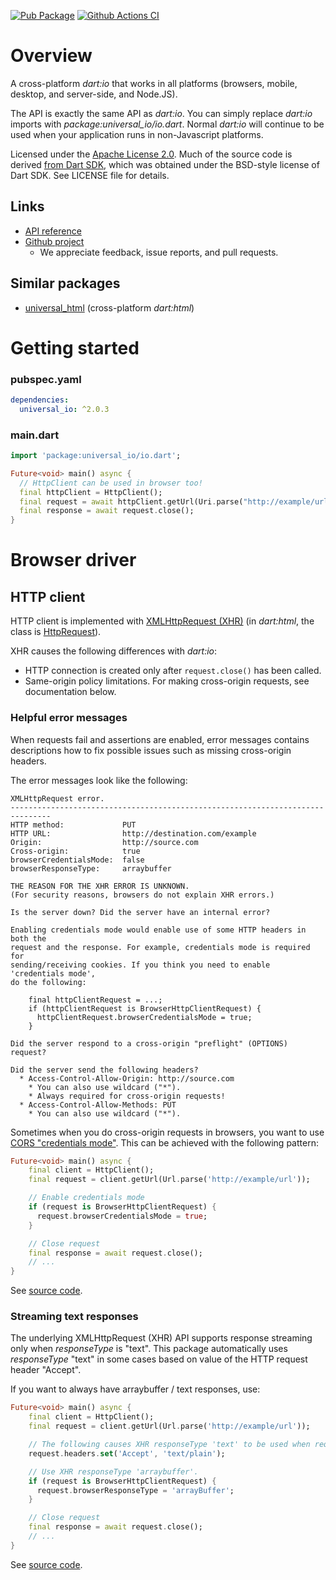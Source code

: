 [![Pub Package](https://img.shields.io/pub/v/universal_io.svg)](https://pub.dartlang.org/packages/universal_io)
[![Github Actions CI](https://github.com/dint-dev/universal_io/workflows/Dart%20CI/badge.svg)](https://github.com/dint-dev/universal_io/actions?query=workflow%3A%22Dart+CI%22)

# Overview
A cross-platform _dart:io_ that works in all platforms (browsers, mobile, desktop, and server-side,
and Node.JS).

The API is exactly the same API as _dart:io_. You can simply replace _dart:io_ imports with
_package:universal_io/io.dart_. Normal _dart:io_ will continue to be used when your application runs
in non-Javascript platforms.

Licensed under the [Apache License 2.0](LICENSE).
Much of the source code is derived [from Dart SDK](https://github.com/dart-lang/sdk/tree/master/sdk/lib/io),
which was obtained under the BSD-style license of Dart SDK. See LICENSE file for details.

## Links
  * [API reference](https://pub.dev/documentation/universal_io/latest/)
  * [Github project](https://github.com/dint-dev/universal_io)
    * We appreciate feedback, issue reports, and pull requests.

## Similar packages
  * [universal_html](https://pub.dev/packages/universal_html) (cross-platform _dart:html_)


# Getting started
### pubspec.yaml
```yaml
dependencies:
  universal_io: ^2.0.3
```

### main.dart

```dart
import 'package:universal_io/io.dart';

Future<void> main() async {
  // HttpClient can be used in browser too!
  final httpClient = HttpClient();
  final request = await httpClient.getUrl(Uri.parse("http://example/url"));
  final response = await request.close();
}
```

# Browser driver
## HTTP client
HTTP client is implemented with [XMLHttpRequest (XHR)](https://developer.mozilla.org/en/docs/Web/API/XMLHttpRequest)
(in _dart:html_, the class is [HttpRequest](https://api.dart.dev/stable/2.7.1/dart-html/HttpRequest-class.html)).

XHR causes the following differences with _dart:io_:
  * HTTP connection is created only after `request.close()` has been called.
  * Same-origin policy limitations. For making cross-origin requests, see documentation below.

### Helpful error messages
When requests fail and assertions are enabled, error messages contains descriptions how to fix
possible issues such as missing cross-origin headers.

The error messages look like the following:
```
XMLHttpRequest error.
-------------------------------------------------------------------------------
HTTP method:             PUT
HTTP URL:                http://destination.com/example
Origin:                  http://source.com
Cross-origin:            true
browserCredentialsMode:  false
browserResponseType:     arraybuffer

THE REASON FOR THE XHR ERROR IS UNKNOWN.
(For security reasons, browsers do not explain XHR errors.)

Is the server down? Did the server have an internal error?

Enabling credentials mode would enable use of some HTTP headers in both the
request and the response. For example, credentials mode is required for
sending/receiving cookies. If you think you need to enable 'credentials mode',
do the following:

    final httpClientRequest = ...;
    if (httpClientRequest is BrowserHttpClientRequest) {
      httpClientRequest.browserCredentialsMode = true;
    }

Did the server respond to a cross-origin "preflight" (OPTIONS) request?

Did the server send the following headers?
  * Access-Control-Allow-Origin: http://source.com
    * You can also use wildcard ("*").
    * Always required for cross-origin requests!
  * Access-Control-Allow-Methods: PUT
    * You can also use wildcard ("*").
```

Sometimes when you do cross-origin requests in browsers, you want to use
[CORS "credentials mode"](https://developer.mozilla.org/en-US/docs/Web/HTTP/CORS). This can be
achieved with the following pattern:
```dart
Future<void> main() async {
    final client = HttpClient();
    final request = client.getUrl(Url.parse('http://example/url'));

    // Enable credentials mode
    if (request is BrowserHttpClientRequest) {
      request.browserCredentialsMode = true;
    }

    // Close request
    final response = await request.close();
    // ...
}
```

See [source code](https://github.com/dint-dev/universal_io/blob/master/lib/src/browser/http_client_request.dart).

### Streaming text responses
The underlying XMLHttpRequest (XHR) API supports response streaming only when _responseType_ is
"text". This package automatically uses _responseType_ "text" in some cases based on value of the
HTTP request header "Accept".

If you want to always have arraybuffer / text responses, use:
```dart
Future<void> main() async {
    final client = HttpClient();
    final request = client.getUrl(Url.parse('http://example/url'));

    // The following causes XHR responseType 'text' to be used when request is closed.
    request.headers.set('Accept', 'text/plain');

    // Use XHR responseType 'arraybuffer'.
    if (request is BrowserHttpClientRequest) {
      request.browserResponseType = 'arrayBuffer';
    }

    // Close request
    final response = await request.close();
    // ...
}
```

See [source code](https://github.com/dint-dev/universal_io/blob/master/lib/src/browser/http_client_request.dart).